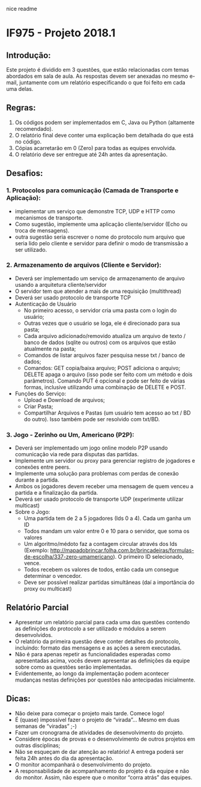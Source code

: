 nice readme
# IF975 - Projeto 2018.1

## Introdução:
Este projeto é dividido em 3 questões, que estão relacionadas com temas abordados em sala de aula. As respostas devem ser anexadas no mesmo e-mail, juntamente com um relatório especificando o que foi feito em cada uma delas.

## Regras:
1. Os códigos podem ser implementados em C, Java ou Python (altamente recomendado).
2. O relatório final deve conter uma explicação bem detalhada do que está no código.
3. Cópias acarretarão em 0 (Zero) para todas as equipes envolvida.
4. O relatório deve ser entregue até 24h antes da apresentação.

## Desafios:
### 1. Protocolos para comunicação (Camada de Transporte e Aplicação):
- implementar um serviço que demonstre TCP, UDP e HTTP como mecanismos de transporte.
- Como sugestão, implemente uma aplicação cliente/servidor (Echo ou troca de mensagens).
- outra sugestão seria escrever o nome do protocolo num arquivo que seria lido pelo cliente e servidor para definir o modo de transmissão a ser utilizado.

### 2. Armazenamento de arquivos (Cliente e Servidor):
- Deverá ser implementado um serviço de armazenamento de arquivo usando a arquitetura cliente/servidor
- O servidor tem que atender a mais de uma requisição (multithread)
- Deverá ser usado protocolo de transporte TCP
- Autenticação de Usuário
  - No primeiro acesso, o servidor cria uma pasta com o login do usuário;
  - Outras vezes que o usuário se loga, ele é direcionado para sua pasta;
  - Cada arquivo adicionado/removido atualiza um arquivo de texto / banco de dados (sqlite ou outros) com os arquivos que estão atualmente na pasta;
  - Comandos de listar arquivos fazer pesquisa nesse txt / banco de dados;
  - Comandos: GET copia/baixa arquivo; POST adiciona o arquivo; DELETE apaga o arquivo (isso pode ser feito com um método e dois parâmetros). Comando PUT é opcional e pode ser feito de várias formas, inclusive utilizando uma combinação de DELETE e POST.
- Funções do Serviço:
  - Upload e Download de arquivos;
  - Criar Pasta;
  - Compartilhar Arquivos e Pastas (um usuário tem acesso ao txt / BD do outro). Isso também pode ser resolvido com txt/BD.
  
### 3. Jogo - Zerinho ou Um, Americano (P2P):
- Deverá ser implementado um jogo online modelo P2P usando comunicação via rede para disputas das partidas.
- Implemente um servidor ou proxy para gerenciar registro de jogadores e conexões entre peers.
- Implemente uma solução para problemas com perdas de conexão durante a partida.
- Ambos os jogadores devem receber uma mensagem de quem venceu a partida e a finalização da partida.
- Deverá ser usado protocolo de transporte UDP (experimente utilizar multicast)
- Sobre o Jogo:
  - Uma partida tem de 2 a 5 jogadores (Ids 0 a 4). Cada um ganha um ID
  - Todos mandam um valor entre 0 e 10 para o servidor, que soma os valores
  - Um algoritmo/médoto faz a contagem circular através dos Ids (Exemplo: http://mapadobrincar.folha.com.br/brincadeiras/formulas-de-escolha/337-zero-umamericano). O primeiro ID selecionado, vence.
  - Todos recebem os valores de todos, então cada um consegue determinar o vencedor.
  - Deve ser possível realizar partidas simultâneas (daí a importância do proxy ou multicast)

## Relatório Parcial
- Apresentar um relatório parcial para cada uma das questões contendo as definições do protocolo a ser utilizado e módulos a serem desenvolvidos.
- O relatório da primeira questão deve conter detalhes do protocolo, incluindo: formato das mensagens e as ações a serem executadas.
- Não é para apenas repetir as funcionalidades esperadas como apresentadas acima, vocês devem apresentar as definições da equipe sobre como as questões serão implementadas.
- Evidentemente, ao longo da implementação podem acontecer mudanças nestas definições por questões não antecipadas inicialmente.

## Dicas:
- Não deixe para começar o projeto mais tarde. Comece logo!
- É (quase) impossível fazer o projeto de “virada”... Mesmo em duas semanas de “viradas” ;-)
- Fazer um cronograma de atividades de desenvolvimento do projeto.
- Considere épocas de provas e o desenvolvimento de outros projetos em outras disciplinas;
- Não se esqueçam de dar atenção ao relatório! A entrega poderá ser feita 24h antes do dia da apresentação.
- O monitor acompanhará o desenvolvimento do projeto.
- A responsabilidade de acompanhamento do projeto é da equipe e não do monitor. Assim, não espere que o monitor “corra atrás” das equipes.
